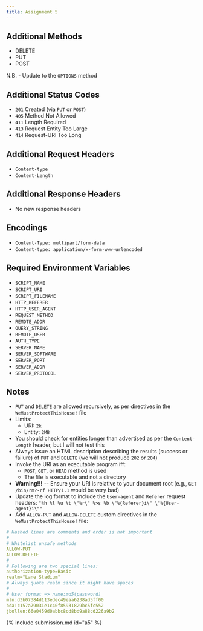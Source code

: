 ```yaml
---
title: Assignment 5
---
```


## Additional Methods

* DELETE
* PUT
* POST

N.B. - Update to the `OPTIONS` method

## Additional Status Codes

* `201` Created (via `PUT` or `POST`)
* `405` Method Not Allowed
* `411` Length Required
* `413` Request Entity Too Large
* `414` Request-URI Too Long


## Additional Request Headers

* `Content-type`
* `Content-Length`

## Additional Response Headers

* No new response headers

## Encodings

* `Content-Type: multipart/form-data`
* `Content-type: application/x-form-www-urlencoded`

## Required Environment Variables

* `SCRIPT_NAME`
* `SCRIPT_URI`
* `SCRIPT_FILENAME`
* `HTTP_REFERER`
* `HTTP_USER_AGENT`
* `REQUEST_METHOD`
* `REMOTE_ADDR`
* `QUERY_STRING`
* `REMOTE_USER`
* `AUTH_TYPE`
* `SERVER_NAME`
* `SERVER_SOFTWARE`
* `SERVER_PORT`
* `SERVER_ADDR`
* `SERVER_PROTOCOL`

## Notes

* `PUT` and `DELETE` are allowed recursively, as per directives in the `WeMustProtectThisHouse!` file
* Limits:
  * URI: `2k`
  * Entity: `2MB`
* You should check for entities longer than advertised as per the `Content-Length` header, but I will not test this
* Always issue an HTML description describing the results (success or failure) of `PUT` and `DELETE` (we will not produce `202` or `204`)
* Invoke the URI as an executable program iff:
  * `POST`, `GET`, or `HEAD` method is used
  * The file is executable and not a directory
* **Warning!!!** -- Ensure your URI is relative to your document root (e.g., `GET /bin/rm?-rf HTTP/1.1` would be very bad)
* Update the log format to include the `User-agent` and `Referer` request headers:
  `"%h %l %u %t \"%r\" %>s %b \"%{Referer}i\" \"%{User-agent}i\""`
* Add `ALLOW-PUT` and `ALLOW-DELETE` custom directives in the `WeMustProtectThisHouse!` file:

```yml
# Hashed lines are comments and order is not important
#
# Whitelist unsafe methods
ALLOW-PUT
ALLOW-DELETE
#
# Following are two special lines:
authorization-type=Basic
realm="Lane Stadium"
# Always quote realm since it might have spaces
#
# User format => name:md5(password)
mln:d3b07384d113edec49eaa6238ad5ff00
bda:c157a79031e1c40f85931829bc5fc552
jbollen:66e0459d0abbc8cd8bd9a88cd226a9b2
```

{% include submission.md id="a5" %}
